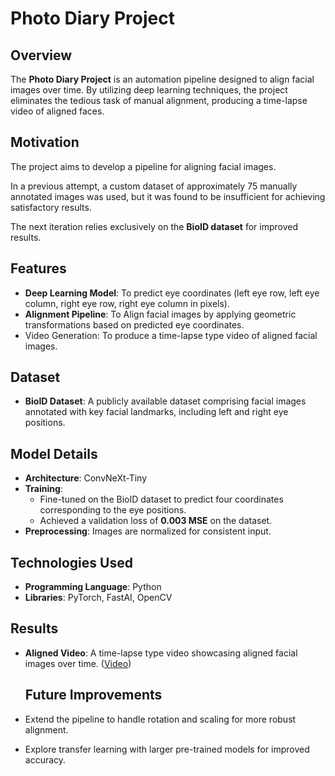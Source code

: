 # Photo Diary Project

## Overview

The **Photo Diary Project** is an automation pipeline designed to align facial images over time. By utilizing deep learning techniques, the project eliminates the tedious task of manual alignment, producing a time-lapse video of aligned faces.

## Motivation

The project aims to develop a pipeline for aligning facial images.

In a previous attempt, a custom dataset of approximately 75 manually annotated images was used, but it was found to be insufficient for achieving satisfactory results.&#x20;

The next iteration relies exclusively on the **BioID dataset** for improved results.

## Features

- **Deep Learning Model**: To predict eye coordinates (left eye row, left eye column, right eye row, right eye column in pixels).
- **Alignment Pipeline**: To Align facial images by applying geometric transformations based on predicted eye coordinates.
- Video Generation: To produce a time-lapse type video of aligned facial images.

## Dataset

- **BioID Dataset**: A publicly available dataset comprising facial images annotated with key facial landmarks, including left and right eye positions.

## Model Details

- **Architecture**: ConvNeXt-Tiny
- **Training**:
  - Fine-tuned on the BioID dataset to predict four coordinates corresponding to the eye positions.
  - Achieved a validation loss of **0.003 MSE** on the dataset.
- **Preprocessing**: Images are normalized for consistent input.

## Technologies Used

- **Programming Language**: Python
- **Libraries**: PyTorch, FastAI, OpenCV

## Results

- **Aligned Video**: A time-lapse type video showcasing aligned facial images over time. ([Video]([https://youtu.be/Y_oVdfEavt4]))



  ## Future Improvements
- Extend the pipeline to handle rotation and scaling for more robust alignment.
- Explore transfer learning with larger pre-trained models for improved accuracy.

